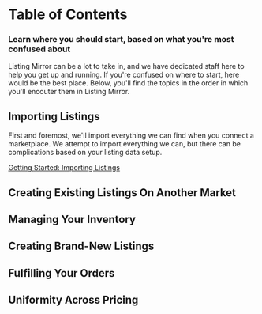 # Table of Contents
### Learn where you should start, based on what you're most confused about

Listing Mirror can be a lot to take in, and we have dedicated staff here to help you get up and running. If you're confused on where to start, here would be the best place. Below, you'll find the topics in the order in which you'll encouter them in Listing Mirror. 

## Importing Listings

First and foremost, we'll import everything we can find when you connect a marketplace. We attempt to import everything we can, but there can be complications based on your listing data setup. 

[Getting Started: Importing Listings](training-centre/import-create/import-listing)

## Creating Existing Listings On Another Market

## Managing Your Inventory

## Creating Brand-New Listings

## Fulfilling Your Orders

## Uniformity Across Pricing